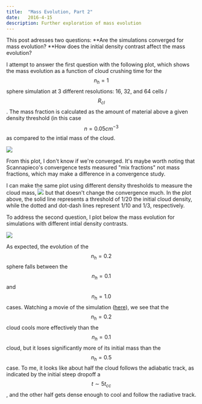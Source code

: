 ```yaml
---
title:  "Mass Evolution, Part 2"
date:   2016-4-15
description: Further exploration of mass evolution 
---
```


This post adresses two questions:
**Are the simulations converged for mass evolution?
**How does the initial density contrast affect the mass evolution?

I attempt to answer the first question with the following plot, which shows the mass
evolution as a function of cloud crushing time for the $$n_h = 1$$ sphere simulation
at 3 different resolutions: 16, 32, and 64 cells / $$R_{cl}$$. The mass fraction is calculated
as the amount of material above a given density threshold (in this case $$n = 0.05 cm^{-3}$$
as compared to the intial mass of the cloud.

<img src="{{ site.url }}assets/images/041516_swn1_mass.png">

From this plot, I don't know if we're converged. It's maybe worth noting that Scannapieco's 
convergence tests measured "mix fractions" not mass fractions, which may make a difference
in a convergence study.

I can make the same plot using different density thresholds to measure the cloud mass,
<img src="{{ site.url }}assets/images/041516_swn1_mass_thresholds.png">
but that doesn't change the convergence much. In the plot above, the solid line represents a 
threshold of 1/20 the initial cloud density, while the dotted and dot-dash lines represent
1/10 and 1/3, respectively.

To address the second question, I plot below the mass evolution for simulations with different
intial density contrasts.

<img src="{{ site.url }}assets/images/041516_sphere_mass.png">

As expected, the evolution of the $$n_h = 0.2$$ sphere falls between the $$n_h = 0.1$$ and 
$$n_h = 1.0$$ cases. Watching a movie of the simulation 
(<a href="brown.as.arizona.edu/~evan/temp/swn02_lowres.mov">here</a>), we see that the $$n_h = 0.2$$
cloud cools more effectively than the $$n_h = 0.1$$ cloud, but it loses significantly more
of its initial mass than the $$n_h =0.5$$ case. To me, it looks like about half the cloud follows
the adiabatic track, as indicated by the initial steep dropoff a $$t \sim 5 t_{cc}$$, and the
other half gets dense enough to cool and follow the radiative track.


